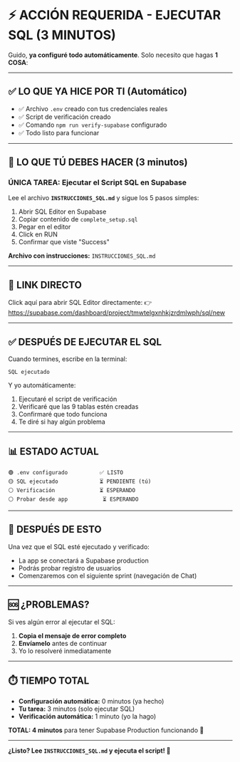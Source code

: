# ⚡ ACCIÓN REQUERIDA - EJECUTAR SQL (3 MINUTOS)

Guido, **ya configuré todo automáticamente**. Solo necesito que hagas **1 COSA**:

---

## ✅ LO QUE YA HICE POR TI (Automático)

- ✅ Archivo `.env` creado con tus credenciales reales
- ✅ Script de verificación creado
- ✅ Comando `npm run verify-supabase` configurado
- ✅ Todo listo para funcionar

---

## 🎯 LO QUE TÚ DEBES HACER (3 minutos)

### ÚNICA TAREA: Ejecutar el Script SQL en Supabase

Lee el archivo **`INSTRUCCIONES_SQL.md`** y sigue los 5 pasos simples:

1. Abrir SQL Editor en Supabase
2. Copiar contenido de `complete_setup.sql`
3. Pegar en el editor
4. Click en RUN
5. Confirmar que viste "Success"

**Archivo con instrucciones:** `INSTRUCCIONES_SQL.md`

---

## 🔗 LINK DIRECTO

Click aquí para abrir SQL Editor directamente:
👉 https://supabase.com/dashboard/project/tmwtelgxnhkjzrdmlwph/sql/new

---

## ✅ DESPUÉS DE EJECUTAR EL SQL

Cuando termines, escribe en la terminal:

```
SQL ejecutado
```

Y yo automáticamente:
1. Ejecutaré el script de verificación
2. Verificaré que las 9 tablas estén creadas
3. Confirmaré que todo funciona
4. Te diré si hay algún problema

---

## 📊 ESTADO ACTUAL

```
🟢 .env configurado          ✅ LISTO
🟡 SQL ejecutado             ⏳ PENDIENTE (tú)
⚪ Verificación              ⏳ ESPERANDO
⚪ Probar desde app           ⏳ ESPERANDO
```

---

## 🚀 DESPUÉS DE ESTO

Una vez que el SQL esté ejecutado y verificado:
- La app se conectará a Supabase production
- Podrás probar registro de usuarios
- Comenzaremos con el siguiente sprint (navegación de Chat)

---

## 🆘 ¿PROBLEMAS?

Si ves algún error al ejecutar el SQL:
1. **Copia el mensaje de error completo**
2. **Envíamelo** antes de continuar
3. Yo lo resolveré inmediatamente

---

## ⏱️ TIEMPO TOTAL

- **Configuración automática:** 0 minutos (ya hecho)
- **Tu tarea:** 3 minutos (solo ejecutar SQL)
- **Verificación automática:** 1 minuto (yo la hago)

**TOTAL: 4 minutos** para tener Supabase Production funcionando 🎉

---

**¿Listo? Lee `INSTRUCCIONES_SQL.md` y ejecuta el script! 🚀**
